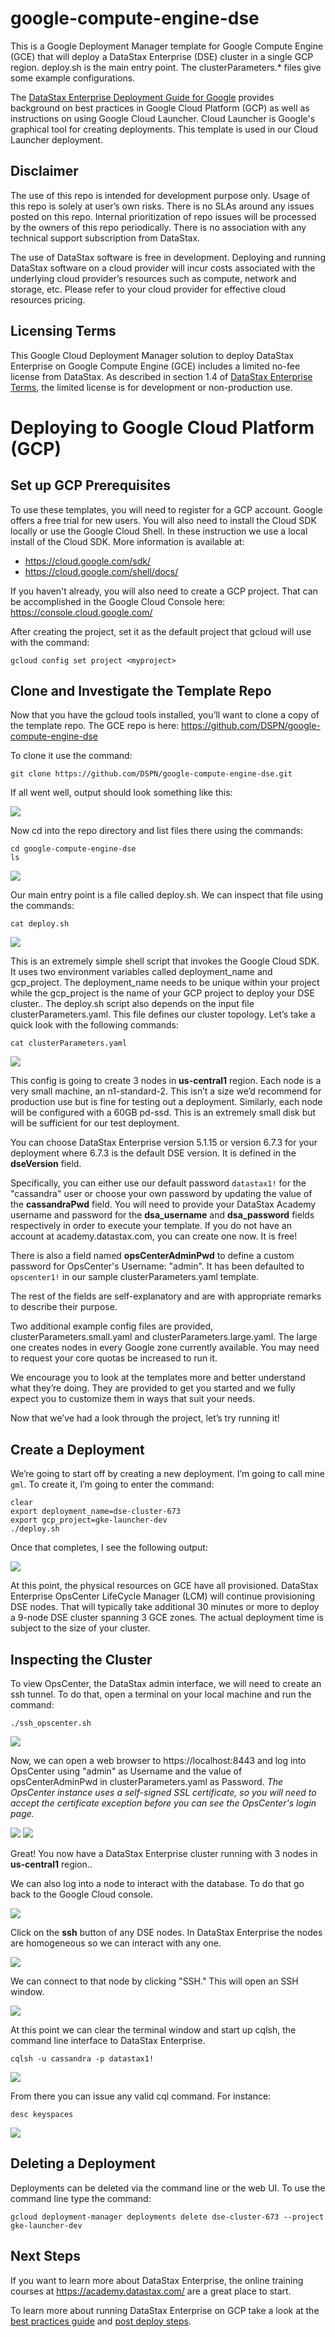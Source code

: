 # google-compute-engine-dse

This is a Google Deployment Manager template for Google Compute Engine (GCE) that will deploy a DataStax Enterprise (DSE) cluster in a single GCP region.  deploy.sh is the main entry point.  The clusterParameters.* files give some example configurations.

The [DataStax Enterprise Deployment Guide for Google](https://github.com/DSPN/google-deployment-guide) provides background on best practices in Google Cloud Platform (GCP) as well as instructions on using Google Cloud Launcher.  Cloud Launcher is Google's graphical tool for creating deployments.  This template is used in our Cloud Launcher deployment.

## Disclaimer
The use of this repo is intended for development purpose only.  Usage of this repo is solely at user’s own risks.  There is no SLAs around any issues posted on this repo.  Internal prioritization of repo issues will be processed by the owners of this repo periodically.  There is no association with any technical support subscription from DataStax.

The use of DataStax software is free in development. Deploying and running DataStax software on a cloud provider will incur costs associated with the underlying cloud provider’s resources such as compute, network and storage, etc.  Please refer to your cloud provider for effective cloud resources pricing.

## Licensing Terms
This Google Cloud Deployment Manager solution to deploy DataStax Enterprise on Google Compute Engine (GCE) includes a limited no-fee license from DataStax. As described in section 1.4 of [DataStax Enterprise Terms](https://www.datastax.com/enterprise-terms), the limited license is for development or non-production use.

# Deploying to Google Cloud Platform (GCP)

## Set up GCP Prerequisites

To use these templates, you will need to register for a GCP account.  Google offers a free trial for new users.  You will also need to install the Cloud SDK locally or use the Google Cloud Shell.  In these instruction we use a local install of the Cloud SDK.  More information is available at:
* https://cloud.google.com/sdk/
* https://cloud.google.com/shell/docs/

If you haven't already, you will also need to create a GCP project.  That can be accomplished in the Google Cloud Console here: https://console.cloud.google.com/ 

After creating the project, set it as the default project that gcloud will use with the command:

    gcloud config set project <myproject>

## Clone and Investigate the Template Repo

Now that you have the gcloud tools installed, you’ll want to clone a copy of the template repo.  The GCE repo is here: https://github.com/DSPN/google-compute-engine-dse

To clone it use the command:

    git clone https://github.com/DSPN/google-compute-engine-dse.git

If all went well, output should look something like this:

![](./img/gitclone.png)

Now cd into the repo directory and list files there using the commands:
```
cd google-compute-engine-dse
ls
```
![](./img/ls.png)

Our main entry point is a file called deploy.sh. We can inspect that file using the commands:
```
cat deploy.sh
```
![](./img/catdeploy.png)

This is an extremely simple shell script that invokes the Google Cloud SDK. It uses two environment variables called deployment_name and gcp_project. The deployment_name needs to be unique within your project while the gcp_project is the name of your GCP project to deploy your DSE cluster.. The deploy.sh script also depends on the input file clusterParameters.yaml. This file defines our cluster topology. Let’s take a quick look with the following commands:
```
cat clusterParameters.yaml
```
![](./img/catclusterparameters.png)

This config is going to create 3 nodes in **us-central1** region. Each node is a very small machine, an n1-standard-2. This isn’t a size we’d recommend for production use but is fine for testing out a deployment. Similarly, each node will be configured with a 60GB pd-ssd.  This is an extremely small disk but will be sufficient for our test deployment.

You can choose DataStax Enterprise version 5.1.15 or version 6.7.3 for your deployment where 6.7.3 is the default DSE version. It is defined in the **dseVersion** field.

Specifically, you can either use our default password `datastax1!` for the "cassandra" user or choose your own password by updating the value of the **cassandraPwd** field.  You will need to provide your DataStax Academy username and password for the **dsa_username** and **dsa_password** fields respectively in order to execute your template.  If you do not have an account at academy.datastax.com, you can create one now.  It is free!

There is also a field named **opsCenterAdminPwd** to define a custom password for OpsCenter's Username: "admin".  It has been defaulted to `opscenter1!` in our sample clusterParameters.yaml template.  

The rest of the fields are self-explanatory and are with appropriate remarks to describe their purpose.

Two additional example config files are provided, clusterParameters.small.yaml and clusterParameters.large.yaml. The large one creates nodes in every Google zone currently available. You may need to request your core quotas be increased to run it.

We encourage you to look at the templates more and better understand what they’re doing. They are provided to get you started and we fully expect you to customize them in ways that suit your needs.

Now that we’ve had a look through the project, let’s try running it!

## Create a Deployment

We’re going to start off by creating a new deployment. I’m going to call mine `gml`. To create it, I’m going to enter the command:
```
clear
export deployment_name=dse-cluster-673
export gcp_project=gke-launcher-dev
./deploy.sh
```
Once that completes, I see the following output:

![](./img/deploy_sh.png)

At this point, the physical resources on GCE have all provisioned. DataStax Enterprise OpsCenter LifeCycle Manager (LCM) will continue provisioning DSE nodes. That will typically take additional 30 minutes or more to deploy a 9-node DSE cluster spanning 3 GCE zones. The actual deployment time is subject to the size of your cluster.

## Inspecting the Cluster

To view OpsCenter, the DataStax admin interface, we will need to create an ssh tunnel.  To do that, open a terminal on your local machine and run the command:
```
./ssh_opscenter.sh
```
![](./img/ssh_tunnel.png)

Now, we can open a web browser to https://localhost:8443 and log into OpsCenter using "admin" as Username and the value of opsCenterAdminPwd in clusterParameters.yaml as Password. *The OpsCenter instance uses a self-signed SSL certificate, so you will need to accept the certificate exception before you can see the OpsCenter's login page.* 

![](./img/pre_opscenter.png)
![](./img/opscenter.png)

Great!  You now have a DataStax Enterprise cluster running with 3 nodes in **us-central1** region..

We can also log into a node to interact with the database.  To do that go back to the Google Cloud console.

![](./img/dse_node_vm_ssh.png)

Click on the **ssh** button of any DSE nodes.  In DataStax Enterprise the nodes are homogeneous so we can interact with any one.

![](./img/node.png)

We can connect to that node by clicking "SSH."  This will open an SSH window.

![](./img/terminal.png)

At this point we can clear the terminal window and start up cqlsh, the command line interface to DataStax Enterprise.
```    
cqlsh -u cassandra -p datastax1!
```
![](./img/cqlsh.png)

From there you can issue any valid cql command.  For instance:
```
desc keyspaces
```    
![](./img/desc.png)
    
## Deleting a Deployment

Deployments can be deleted via the command line or the web UI. To use the command line type the command:
```
gcloud deployment-manager deployments delete dse-cluster-673 --project gke-launcher-dev
```
## Next Steps

If you want to learn more about DataStax Enterprise, the online training courses at https://academy.datastax.com/ are a great place to start.

To learn more about running DataStax Enterprise on GCP take a look at the [best practices guide](https://github.com/DSPN/google-deployment-guide/blob/master/bestpractices.md) and [post deploy steps](https://github.com/DSPN/google-deployment-guide/blob/master/postdeploy.md).
